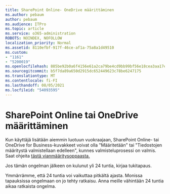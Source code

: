 ```yaml
---
title: SharePoint Online- OneDrive määrittäminen
ms.author: pebaum
author: pebaum
ms.audience: ITPro
ms.topic: article
ms.service: o365-administration
ROBOTS: NOINDEX, NOFOLLOW
localization_priority: Normal
ms.assetid: 8110efbf-917f-46ce-af1a-75a8a1d49510
ms.custom:
- "1161"
- "5200019"
ms.openlocfilehash: 885be92b0a6f4156e61a2ca79be4cd9bb99bf56e18cea3aa17ef1c7d34246058
ms.sourcegitcommit: b5f7da89a650d2915dc652449623c78be6247175
ms.translationtype: MT
ms.contentlocale: fi-FI
ms.lasthandoff: 08/05/2021
ms.locfileid: "54093595"
---
```

# <a name="sharepoint-online-or-onedrive-setting-up"></a>SharePoint Online tai OneDrive määrittäminen

Kun käyttäjä lisätään aiemmin luotuun vuokraajaan, SharePoint Online- tai OneDrive for Business-kuvakkeet voivat olla "Määritetään" tai "Tiedostojen määritystä valmistellaan edelleen", kunnes valmisteluprosessi on valmis. Saat ohjeita [tästä vianmääritysoppaasta.](https://docs.microsoft.com/sharepoint/support/sites/troubleshooting-guide-for-sites-stopped-at-provisioning)

Jos tämän ongelman jälkeen on kulunut yli 24 tuntia, kirjaa tukitapaus.

Ymmärrämme, että 24 tuntia voi vaikuttaa pitkältä ajasta. Monissa tapauksissa ongelmaan on jo tehty ratkaisu. Anna meille vähintään 24 tuntia aikaa ratkaista ongelma.
